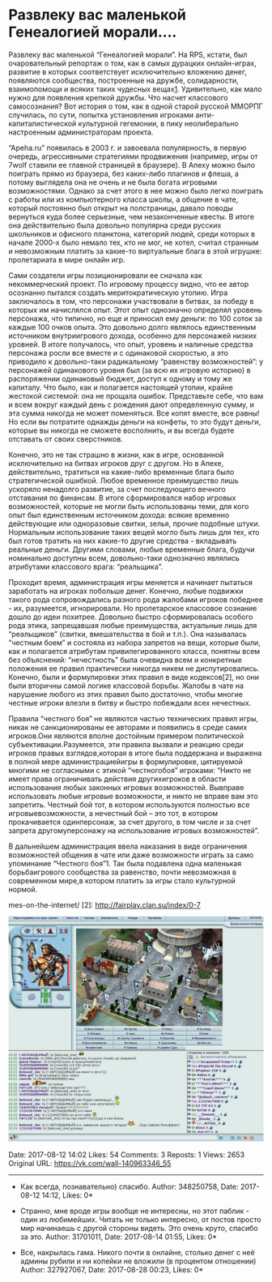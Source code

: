 # Развлеку вас маленькой Генеалогией морали....

Развлеку вас маленькой “Генеалогией морали”. На RPS, кстати, был очаровательный репортаж о том, как в самых дурацких онлайн-играх, развитие в которых соответствует исключительно вложению денег, появляются сообщества, построенные на дружбе, солидарности, взаимопомощи и всяких таких чудесных вещах[1]. Удивительно, как мало нужно для появления крепкой дружбы. Что насчет классового самосознания? Вот история о том, как в одной старой русской ММОРПГ случилась, по сути, попытка установления игроками анти-капиталистической культурной гегемонии, в пику неолиберально настроенным администраторам проекта. 
 
“Apeha.ru” появилась в 2003 г. и завоевала популярность, в первую очередь, агрессивными стратегиями продвижения (например, игры от 7wolf ставили ее главной страницей в браузере). В Апеху можно было поиграть прямо из браузера, без каких-либо плагинов и флеша, а потому выглядела она не очень и не была богата игровыми возможностями. Однако за счет этого в нее можно было легко поиграть с работы или из компьютерного класса школы, а общение в чате, который постоянно был открыт на полстраницы, давало поводы вернуться куда более серьезные, чем незаконченные квесты. В итоге она действительно была довольно популярна среди русских школьников и офисного планктона, категорий людей, среди которых в начале 2000-х было немало тех, кто не мог, не хотел, считал странным и невозможным платить за какие-то виртуальные блага в этой игрушке: пролетариата в мире онлайн игр. 
 
Сами создатели игры позиционировали ее сначала как некоммерческий проект. По игровому процессу видно, что ее автор осознанно пытался создать меритократическую утопию. Игра заключалось в том, что персонажи участвовали в битвах, за победу в которых им начислялся опыт. Этот опыт однозначно определял уровень персонажа, что типично, но еще и приносил ему деньги: по 100 соток за каждые 100 очков опыта. Это довольно долго являлось единственным источником внутриигрового дохода, особенно для персонажей низких уровней. В итоге получалось, что опыт, уровень и наличные средства персонажа росли все вместе и с одинаковой скоростью, а это приводило к довольно-таки радикальному “равенству возможностей”: у персонажей одинакового уровня был (за всю их игровую историю) в распоряжении одинаковый бюджет, доступ к одному и тому же капиталу. Что было, как и полагается настоящей утопии, крайне жестокой системой: она не прощала ошибок. Представьте себе, что вам и всем вокруг каждый день с рождения дают определенную сумму, и эта сумма никогда не может поменяться. Все копят вместе, все равны! Но если вы потратите однажды деньги на конфеты, то это будут деньги, которые вы никогда не сможете восполнить, и вы всегда будете отставать от своих сверстников. 
 
Конечно, это не так страшно в жизни, как в игре, основанной исключительно на битвах игроков друг с другом. Но в Апехе, действительно, тратиться на какие-либо временные блага было стратегической ошибкой. Любое временное преимущество лишь ускоряло ненадолго развитие, за счет последующего вечного отставания по финансам. В итоге сформировался набор игровых возможностей, которые не могли быть использованы теми, для кого опыт был единственным источником дохода: всякие временно действующие или одноразовые свитки, зелья, прочие подобные штуки. Нормальным использование таких вещей могло быть лишь для тех, кто был готов тратить на них какие-то другие средства - вкладывать реальные деньги. Другими словами, любые временные блага, будучи номинально доступны всем, довольно-таки однозначно являлись атрибутами классового врага: “реальщика”. 
 
Проходит время, администрация игры меняется и начинает пытаться заработать на игроках побольше денег. Конечно, любые подвижки такого рода сопровождались разного рода жалобами игроков победнее - их, разумеется, игнорировали. Но пролетарское классовое сознание дошло до идеи похитрее. Довольно быстро сформировалась особого рода этика, запрещавшая любые преимущества, актуальные лишь для “реальщиков” (свитки, вмешательства в бой и т.п.). Она называлась “честным боем” и состояла из набора запретов на вещи, которые были, как и полагается атрибутам привилегированного класса, понятны всем без объяснений: “нечестность” была очевидна всем и конкретные положения ее правил практически никогда никем не диспутировались. Конечно, были и формулировки этих правил в виде кодексов[2], но они были вторичны самой логике классовой борьбы. Жалобы в чате на нарушение любого из этих правил было достаточно, чтобы многие честные игроки влезли в битву и быстро побеждали всех нечестных. 
 
Правила​ ​“честного​ ​боя”​ ​не​ ​являются​ ​частью​ ​технических​ ​правил​ ​игры,​ ​никак​ ​не санкционированы​ ​ее​ ​авторами​ ​и​ ​появились​ ​в​ ​среде​ ​самих​ ​игроков.​ ​Они​ ​являются вполне​ ​достойным​ ​примером​ ​политической​ ​субъективации.​ ​Разумеется,​ ​эти​ ​правила вызвали​ ​и​ ​реакцию​ ​среди​ ​игроков​ ​правых​ ​взглядов,​ ​которая​ ​в​ ​итоге​ ​была поддержана​ ​и​ ​выражена​ ​в​ ​полной​ ​мере​ ​администрацией​ ​игры​ ​в​ ​формулировке, цитируемой​ ​многими​ ​не​ ​согласными​ ​с​ ​этикой​ ​“честного​ ​боя”​ ​игроками:​ ​“Никто​ ​не 
имеет​ ​права​ ​ограничивать​ ​действия​ ​других​ ​игроков​ ​в​ ​области​ использования​ ​любых законных​ ​игровых​ ​возможностей.​ ​Вы​ ​вправе​ ​использовать​ ​любые​ ​игровые возможности,​ ​и​ ​никто​ ​не​ ​вправе​ ​вам​ ​это​ ​запретить.​ ​Честный​ ​бой​ ​тот,​ ​в​ ​котором используются​ ​полностью​ ​все​ ​игровые​ ​возможности,​ ​а​ ​нечестный​ ​бой​ ​–​ ​это​ ​тот,​ ​в котором​ ​прокачивается​ ​один​ ​персонаж,​ ​за​ ​счет​ ​другого,​ ​в​ ​том​ ​числе​ ​и​ ​за​ ​счет​ ​запрета другому​ ​персонажу​ ​на​ ​использование​ ​игровых​ ​возможностей”. 
 
В​ ​дальнейшем​ ​администрация​ ​ввела​ ​наказания​ ​в​ ​виде​ ​ограничения 
возможностей​ ​общения​ ​в​ ​чате​ ​или​ ​даже​ ​возможности​ ​играть​ ​за​ ​само​ ​упоминание “Честного​ ​боя”1.​ ​Так​ ​была​ ​подавлена​ ​одна​ ​маленькая​ ​борьба​ ​игрового​ ​сообщества​ ​за равенство,​ ​почти​ ​невозможная​ ​в​ ​современном​ ​мире,​ ​в​ ​котором​ ​платить​ ​за​ ​игры стало​ ​культурной​ ​нормой.
 
[1]: 
https://www.rockpapershotgun.com/2017/07/19/playing-the-most-shameless-clickbait-ga
mes-on-the-internet/ 
[2]:​ ​​http://fairplay.clan.su/index/0-7

![](attachments/456239054.jpg)

Date: 2017-08-12 14:02
Likes: 54
Comments: 3
Reposts: 1
Views: 2653
Original URL: https://vk.com/wall-140963346_55



--------------------

  * Как всегда, познавательно) спасибо.
    Author: 348250758, Date: 2017-08-12 14:12, Likes: 0*


  * Странно, мне вроде игры вообще не интересны, но этот паблик - один из любимейших. Читать не только интересно, от постов просто мир начинаешь с другой стороны видеть. Это очень круто, спасибо за это.
    Author: 31701011, Date: 2017-08-14 01:55, Likes: 0*


  * Все, накрылась гама. Никого почти в онлайне, столько денег с неё админы рубили и ни копейки не вложили (в процентом отношении)
    Author: 327927067, Date: 2017-08-28 00:23, Likes: 0*

